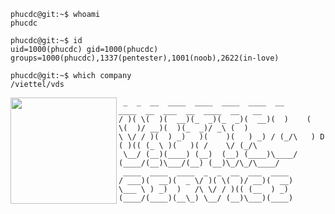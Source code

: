 ```console
phucdc@git:~$ whoami
phucdc

phucdc@git:~$ id
uid=1000(phucdc) gid=1000(phucdc) groups=1000(phucdc),1337(pentester),1001(noob),2622(in-love)

phucdc@git:~$ which company
/viettel/vds
```

<div style="dispaly: block;text-align: left">
  <img align="left" src="https://github.com/phucdc/phucdc/assets/82533607/91bb7fdd-9cf5-44e6-92c6-a5be16204e30" border="0" style="width:170px;" />
  
```text
 _  _  __  ____  ____  ____  ____  __      ____  __  ___  __  ____  __   __   
/ )( \(  )(  __)(_  _)(_  _)(  __)(  )    (    \(  )/ __)(  )(_  _)/ _\ (  )  
\ \/ / )(  ) _)   )(    )(   ) _) / (_/\   ) D ( )(( (_ \ )(   )( /    \/ (_/\
 \__/ (__)(____) (__)  (__) (____)\____/  (____/(__)\___/(__) (__)\_/\_/\____/
 ____  ____  ____  _  _  __  ___  ____ 
/ ___)(  __)(  _ \/ )( \(  )/ __)(  __)
\___ \ ) _)  )   /\ \/ / )(( (__  ) _) 
(____/(____)(__\_) \__/ (__)\___)(____)
```
</div>

